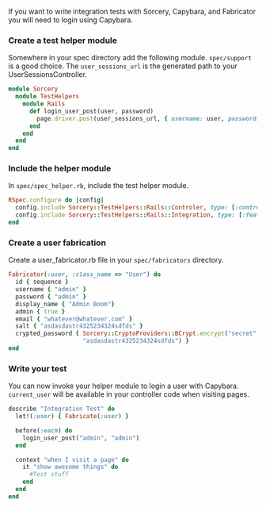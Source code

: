 If you want to write integration tests with Sorcery, Capybara, and Fabricator you will need to login using Capybara.

### Create a test helper module 

Somewhere in your spec directory add the following module. `spec/support` is a good choice. The `user_sessions_url` is the generated path to your UserSessionsController.

```ruby
module Sorcery
  module TestHelpers
    module Rails
      def login_user_post(user, password)
        page.driver.post(user_sessions_url, { username: user, password: password}) 
      end
    end
  end
end
```

### Include the helper module

In `spec/spec_helper.rb`, include the test helper module.

```ruby
RSpec.configure do |config|
  config.include Sorcery::TestHelpers::Rails::Controler, type: [:controller]
  config.include Sorcery::TestHelpers::Rails::Integration, type: [:feature]
end
```
### Create a user fabrication

Create a user_fabricator.rb file in your `spec/fabricators` directory.

```ruby
Fabricator(:user, :class_name => "User") do
  id { sequence }
  username { "admin" }
  password { "admin" }
  display_name { "Admin Boom"}
  admin { true }
  email { "whatever@whatever.com" }
  salt { "asdasdastr4325234324sdfds" }
  crypted_password { Sorcery::CryptoProviders::BCrypt.encrypt("secret", 
                     "asdasdastr4325234324sdfds") }
end
```

### Write your test

You can now invoke your helper module to login a user with Capybara. `current_user` will be available in your controller code when visiting pages.

```ruby
describe "Integration Test" do
  let!(:user) { Fabricate(:user) }

  before(:each) do
    login_user_post("admin", "admin")
  end

  context "when I visit a page" do
    it "show awesome things" do
      #Test stuff
    end
  end
end
```